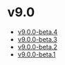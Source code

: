 # v9.0

- [v9.0.0-beta.4](v9.0.0-4.ja.md)
- [v9.0.0-beta.3](v9.0.0-3.ja.md)
- [v9.0.0-beta.2](v9.0.0-2.ja.md)
- [v9.0.0-beta.1](v9.0.0-1.ja.md)
